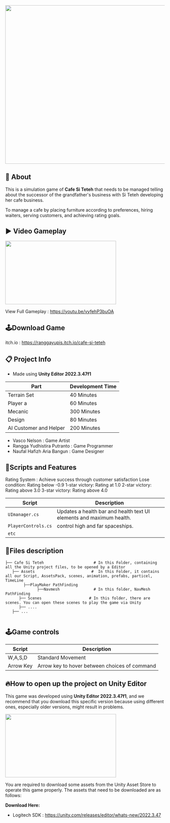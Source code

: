 <img src="https://github.com/user-attachments/assets/b1eafff4-59fe-459d-8bb5-a0e84017442a" width="1080" height="500">

## 🔴 About

This is a simulation game of **Cafe Si Teteh** that needs to be managed telling about the successor of the grandfather's business with Si Teteh developing her cafe business.

To manage a cafe by placing furniture according to preferences, hiring waiters, serving customers, and achieving rating goals.

## ▶️ Video Gameplay
<img src="https://github.com/user-attachments/assets/739bd224-8359-448f-b6b5-a222d1dc5fbd" width="350" height="200">

View Full Gameplay : https://youtu.be/vyfehP3buOA

## 🕹️Download Game
itch.io : https://ranggayupis.itch.io/cafe-si-teteh

## 📋 Project Info
- Made using **Unity Editor 2022.3.47f1**
  
| Part | Development Time |
|------------------|------|
| Terrain Set | 40 Minutes|
| Player a | 60 Minutes |
| Mecanic | 300 Minutes |
| Design | 80 Minutes |
| AI Customer and Helper |  200 Minutes |

- Vasco Nelson : Game Artist
- Rangga Yudhistira Putranto : Game Programmer
- Naufal Hafizh Aria Bangun : Game Designer

## 📜Scripts and Features
Rating System :
Achieve success through customer satisfaction
Lose condition: Rating below -0.9
1-star victory: Rating at 1.0
2-star victory: Rating above 3.0
3-star victory: Rating above 4.0


| Script                | Description                                                                 |
|-----------------------|-----------------------------------------------------------------------------|
| `UImanager.cs` | Updates a health bar and health text UI elements and maximum health. |
| `PlayerControls.cs` | control high and far spaceships. |
| `etc` |                                                                             |

## 📂Files description

```
├── Cafe Si Teteh                      # In this Folder, containing all the Unity project files, to be opened by a Editor
   ├── Assets                         #  In this Folder, it contains all our Script, AssetsPack, scenes, animation, prefabs, particel, TimeLine
        ├──PlayMaker PathFinding
              ├──Navmesh               # In this folder, NavMesh PathFinding
      ├── Scenes                     # In this folder, there are scenes. You can open these scenes to play the game via Unity
      ├── ....
   ├── ...
      
```

## 🕹️Game controls
| Script | Description |
|---------|------------------|
| W,A,S,D | Standard Movement|
| Arrow Key | Arrow key to hover between choices of command |

## 🔥How to open up the project on Unity Editor
This game was developed using **Unity Editor 2022.3.47f1**, and we recommend that you download this specific version because using different ones, especially older versions, might result in problems.

<img src="https://github.com/user-attachments/assets/8b9e7a36-20eb-4d00-8df9-4bfb4601c5f6" width="350" height="200">

You are required to download some assets from the Unity Asset Store to operate this game properly. The assets that need to be downloaded are as follows:

**Download Here:** 
- Logitech SDK : https://unity.com/releases/editor/whats-new/2022.3.47

